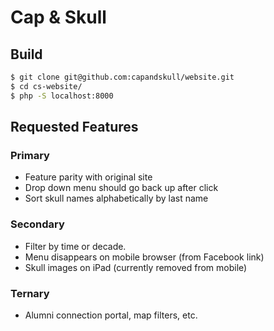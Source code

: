 # Cap & Skull

## Build

```bash
$ git clone git@github.com:capandskull/website.git
$ cd cs-website/
$ php -S localhost:8000
```

## Requested Features

### Primary
- Feature parity with original site
- Drop down menu should go back up after click
- Sort skull names alphabetically by last name

### Secondary
- Filter by time or decade.
- Menu disappears on mobile browser (from Facebook link) 
- Skull images on iPad (currently removed from mobile)

### Ternary
- Alumni connection portal, map filters, etc.
